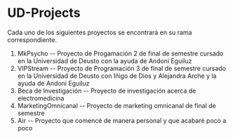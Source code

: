 # UD-Projects
<p>Cada uno de los siguientes proyectos se encontrará en su rama correspondiente.</p>
<ol>
<li>MkPsycho -- Proyecto de Progamación 2 de final de semestre cursado en la Universidad de Deusto con la ayuda de Andoni Eguiluz</li>
<li>VIPStream -- Proyecto de Programación 3 de final de semestre cursado en la Universidad de Deusto con Iñigo de Dios y Alejandra Arche y la ayuda de Andoni Eguiluz</li>
<li>Beca de Investigación -- Proyecto de investigación acerca de electromedicina</li>
<li>MarketingOmnicanal -- Proyecto de marketing omnicanal de final de semestre</li>
<li>Air -- Proyecto que comencé de manera personal y que acabaré poco a poco</li>
</ol>

